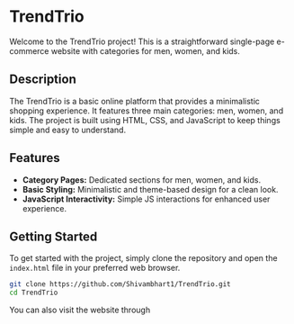 # TrendTrio

Welcome to the TrendTrio project! This is a straightforward single-page e-commerce website with categories for men, women, and kids.

## Description

The TrendTrio is a basic online platform that provides a minimalistic shopping experience. It features three main categories: men, women, and kids. The project is built using HTML, CSS, and JavaScript to keep things simple and easy to understand.

## Features

- **Category Pages:** Dedicated sections for men, women, and kids.
- **Basic Styling:** Minimalistic and theme-based design for a clean look.
- **JavaScript Interactivity:** Simple JS interactions for enhanced user experience.

## Getting Started

To get started with the project, simply clone the repository and open the `index.html` file in your preferred web browser.

```bash
git clone https://github.com/Shivambhart1/TrendTrio.git
cd TrendTrio
```

You can also visit the website through
